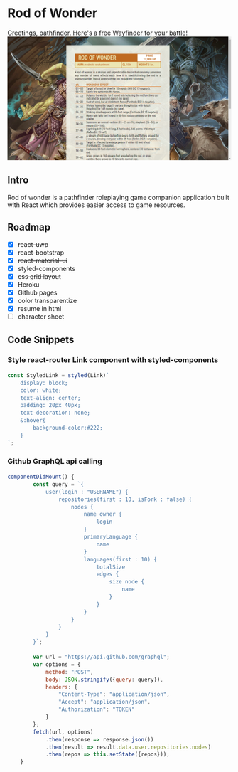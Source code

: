 # Rod of Wonder

Greetings, pathfinder. Here's a free Wayfinder for your battle!
![screenshot](https://github.com/wynnsu/rod-of-wonder/blob/master/images/screenshot.png "Screenshot")

## Intro

Rod of wonder is a pathfinder roleplaying game companion application built with React which provides easier access to game resources.

## Roadmap

- [x] ~~react-uwp~~
- [x] ~~react-bootstrap~~
- [x] ~~react-material-ui~~
- [x] styled-components
- [x] ~~css grid layout~~
- [x] ~~Heroku~~
- [x] Github pages
- [x] color transparentize
- [x] resume in html
- [ ] character sheet

## Code Snippets

### Style react-router Link component with styled-components

```jsx
const StyledLink = styled(Link)`
    display: block;
    color: white;
    text-align: center;
    padding: 20px 40px;
    text-decoration: none;
    &:hover{
        background-color:#222;
    }
`;
```

### Github GraphQL api calling

```javascript
componentDidMount() {
        const query = `{
            user(login : "USERNAME") {
                repositories(first : 10, isFork : false) {
                    nodes {
                        name owner {
                            login
                        }
                        primaryLanguage {
                            name
                        }
                        languages(first : 10) {
                            totalSize
                            edges {
                                size node {
                                    name
                                }
                            }
                        }
                    }
                }
            }
        }`;

        var url = "https://api.github.com/graphql";
        var options = {
            method: "POST",
            body: JSON.stringify({query: query}),
            headers: {
                "Content-Type": "application/json",
                "Accept": "application/json",
                "Authorization": "TOKEN"
            }
        };
        fetch(url, options)
            .then(response => response.json())
            .then(result => result.data.user.repositories.nodes)
            .then(repos => this.setState({repos}));
    }
```
